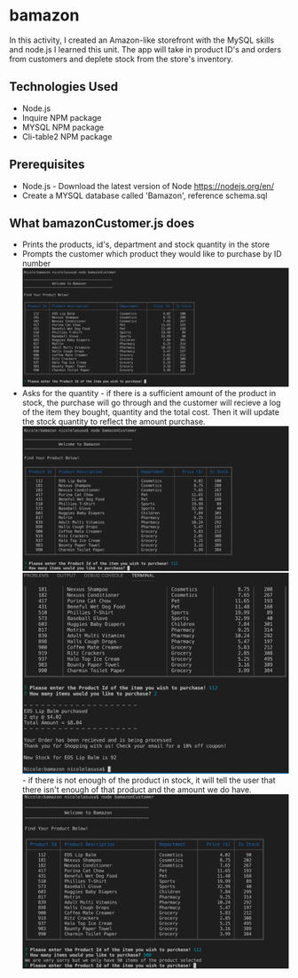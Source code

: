 # bamazon

In this activity, I created an Amazon-like storefront with the MySQL skills and node.js I learned this unit. The app will take in product ID's and orders from customers and deplete stock from the store's inventory. 

## Technologies Used
- Node.js
- Inquire NPM package
- MYSQL NPM package
- Cli-table2 NPM package

## Prerequisites 
- Node.js - Download the latest version of Node https://nodejs.org/en/
- Create a MYSQL database called 'Bamazon', reference schema.sql

## What bamazonCustomer.js does
- Prints the products, id's, department and stock quantity in the store
- Prompts the customer which product they would like to purchase by ID number
 ![screenshot1](1.png)
- Asks for the quantity 
        - if there is a sufficient amount of the product in stock, the purchase will go through and the customer will recieve a log of the item they bought, quantity and the total cost. Then it will update the stock quantity to reflect the amount purchase.
         ![screenshot2](2.png)
          ![screenshot3](3.png)
        - if there is not enough of the product in stock, it will tell the user that there isn't enough of that product and the amount we do have.
           ![screenshot4](4.png)





